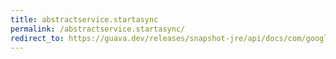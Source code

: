 ```yaml
---
title: abstractservice.startasync
permalink: /abstractservice.startasync/
redirect_to: https://guava.dev/releases/snapshot-jre/api/docs/com/google/common/util/concurrent/AbstractService.html#startAsync--
---
```

